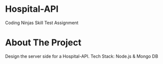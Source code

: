 # Hospital-API

Coding Ninjas Skill Test Assignment

# About The Project

Design the server side for a Hospital-API. Tech Stack: Node.js & Mongo DB
